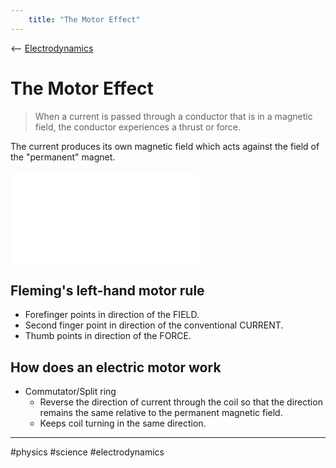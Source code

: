 ```yaml
---
    title: "The Motor Effect"
---
```

<-- [Electrodynamics](Electrodynamics.md)

# The Motor Effect

> When a current is passed through a conductor that is in a magnetic field, the conductor experiences a thrust or force.

The current produces its own magnetic field which acts against the field of the "permanent" magnet.

![Excalidraw/motor_effect.excalidraw.md](Excalidraw/motor_effect.excalidraw.md)

## Fleming's left-hand motor rule

- Forefinger points in direction of the FIELD.
- Second finger point in direction of the conventional CURRENT.
- Thumb points in direction of the FORCE.

## How does an electric motor work

- Commutator/Split ring
    - Reverse the direction of current through the coil so that the direction remains the same relative to the permanent magnetic field. 
    - Keeps coil turning in the same direction.

---

#physics #science #electrodynamics